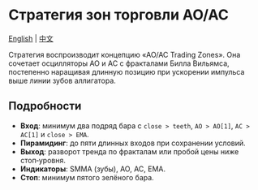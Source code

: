 # Стратегия зон торговли AO/AC
[English](README.md) | [中文](README_cn.md)

Стратегия воспроизводит концепцию «AO/AC Trading Zones». Она сочетает осцилляторы AO и AC с фракталами Билла Вильямса, постепенно наращивая длинную позицию при ускорении импульса выше линии зубов аллигатора.

## Подробности

- **Вход**: минимум два подряд бара с `close > teeth`, `AO > AO[1]`, `AC > AC[1]` и `close > EMA`.
- **Пирамидинг**: до пяти длинных входов при сохранении условий.
- **Выход**: разворот тренда по фракталам или пробой цены ниже стоп‑уровня.
- **Индикаторы**: SMMA (зубы), AO, AC, EMA.
- **Стоп**: минимум пятого зелёного бара.

